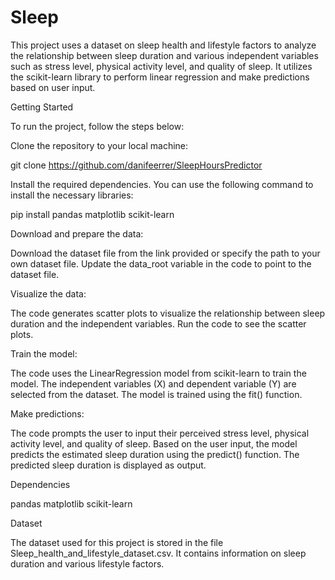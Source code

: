<h1> Sleep </h1>
This project uses a dataset on sleep health and lifestyle factors to analyze the relationship between sleep duration and various independent variables such as stress level, physical activity level, and quality of sleep. It utilizes the scikit-learn library to perform linear regression and make predictions based on user input.

Getting Started

To run the project, follow the steps below:

Clone the repository to your local machine:

git clone https://github.com/danifeerrer/SleepHoursPredictor
        
Install the required dependencies. You can use the following command to install the necessary libraries:

pip install pandas matplotlib scikit-learn

Download and prepare the data:

Download the dataset file from the link provided or specify the path to your own dataset file.
Update the data_root variable in the code to point to the dataset file.

Visualize the data:

The code generates scatter plots to visualize the relationship between sleep duration and the independent variables.
Run the code to see the scatter plots.

Train the model:

The code uses the LinearRegression model from scikit-learn to train the model.
The independent variables (X) and dependent variable (Y) are selected from the dataset.
The model is trained using the fit() function.

Make predictions:

The code prompts the user to input their perceived stress level, physical activity level, and quality of sleep.
Based on the user input, the model predicts the estimated sleep duration using the predict() function.
The predicted sleep duration is displayed as output.

Dependencies
        
pandas
matplotlib
scikit-learn

        
Dataset
        
The dataset used for this project is stored in the file Sleep_health_and_lifestyle_dataset.csv. It contains information on sleep duration and various lifestyle factors.
